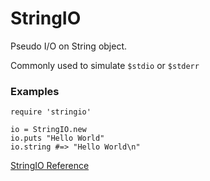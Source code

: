 # StringIO

Pseudo I/O on String object.

Commonly used to simulate `$stdio` or `$stderr`

### Examples

    require 'stringio'

    io = StringIO.new
    io.puts "Hello World"
    io.string #=> "Hello World\n"

[StringIO Reference](https://ruby-doc.org/stdlib-2.5.0/libdoc/stringio/rdoc/StringIO.html)